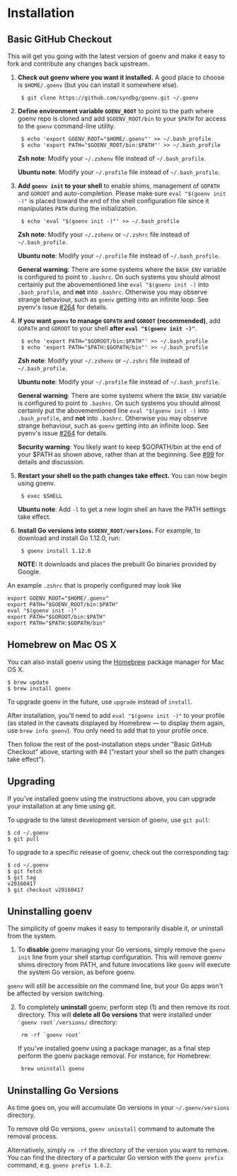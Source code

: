 # Installation

## Basic GitHub Checkout

This will get you going with the latest version of goenv and make it
easy to fork and contribute any changes back upstream.

1. **Check out goenv where you want it installed.**
   A good place to choose is `$HOME/.goenv` (but you can install it somewhere else).

        $ git clone https://github.com/syndbg/goenv.git ~/.goenv

2. **Define environment variable `GOENV_ROOT`** to point to the path where
   goenv repo is cloned and add `$GOENV_ROOT/bin` to your `$PATH` for access
   to the `goenv` command-line utility.

        $ echo 'export GOENV_ROOT="$HOME/.goenv"' >> ~/.bash_profile
        $ echo 'export PATH="$GOENV_ROOT/bin:$PATH"' >> ~/.bash_profile

    **Zsh note**: Modify your `~/.zshenv` file instead of `~/.bash_profile`.

    **Ubuntu note**: Modify your `~/.profile` file instead of `~/.bash_profile`.

3. **Add `goenv init` to your shell** to enable shims, management of `GOPATH` and `GOROOT` and auto-completion.
   Please make sure `eval "$(goenv init -)"` is placed toward the end of the shell
   configuration file since it manipulates `PATH` during the initialization.

        $ echo 'eval "$(goenv init -)"' >> ~/.bash_profile

    **Zsh note**: Modify your `~/.zshenv` or `~/.zshrc` file instead of `~/.bash_profile`.
    
    **Ubuntu note**: Modify your `~/.profile` file instead of `~/.bash_profile`.
    
    **General warning**: There are some systems where the `BASH_ENV` variable is configured
    to point to `.bashrc`. On such systems you should almost certainly put the abovementioned line
    `eval "$(goenv init -)` into `.bash_profile`, and **not** into `.bashrc`. Otherwise you
    may observe strange behaviour, such as `goenv` getting into an infinite loop.
    See pyenv's issue [#264](https://github.com/yyuu/pyenv/issues/264) for details.
    
4. **If you want  `goenv` to manage `GOPATH` and `GOROOT` (recommended)**, 
  add `GOPATH` and `GOROOT` to your shell **after `eval "$(goenv init -)"`**.
  
        $ echo 'export PATH="$GOROOT/bin:$PATH"' >> ~/.bash_profile
        $ echo 'export PATH="$PATH:$GOPATH/bin"' >> ~/.bash_profile
        
    **Zsh note**: Modify your `~/.zshenv` or `~/.zshrc` file instead of `~/.bash_profile`.
    
    **Ubuntu note**: Modify your `~/.profile` file instead of `~/.bash_profile`.

    **General warning**: There are some systems where the `BASH_ENV` variable is configured
    to point to `.bashrc`. On such systems you should almost certainly put the abovementioned line
    `eval "$(goenv init -)` into `.bash_profile`, and **not** into `.bashrc`. Otherwise you
    may observe strange behaviour, such as `goenv` getting into an infinite loop.
    See pyenv's issue [#264](https://github.com/yyuu/pyenv/issues/264) for details.

    **Security warning**: You likely want to keep $GOPATH/bin at the end
    of your $PATH as shown above, rather than at the beginning.  See
    [#99](https://github.com/syndbg/goenv/issues/99) for details and
    discussion.
  

5. **Restart your shell so the path changes take effect.**
   You can now begin using goenv.

        $ exec $SHELL
        
   **Ubuntu note**: Add `-l` to get a new login shell an have the PATH settings take effect.

6. **Install Go versions into `$GOENV_ROOT/versions`.**
   For example, to download and install Go 1.12.0, run:

        $ goenv install 1.12.0

   **NOTE:** It downloads and places the prebuilt Go binaries provided by Google.
   
An example `.zshrc` that is properly configured may look like

```shell
export GOENV_ROOT="$HOME/.goenv"
export PATH="$GOENV_ROOT/bin:$PATH"
eval "$(goenv init -)"
export PATH="$GOROOT/bin:$PATH"
export PATH="$PATH:$GOPATH/bin"
```
   
## Homebrew on Mac OS X

You can also install goenv using the [Homebrew](http://brew.sh)
package manager for Mac OS X.

    $ brew update
    $ brew install goenv

To upgrade goenv in the future, use `upgrade` instead of `install`.

After installation, you'll need to add `eval "$(goenv init -)"` to your profile (as stated in the caveats displayed by Homebrew — to display them again, use `brew info goenv`). You only need to add that to your profile once.

Then follow the rest of the post-installation steps under "Basic GitHub Checkout" above, starting with #4 ("restart your shell so the path changes take effect").

## Upgrading

If you've installed goenv using the instructions above, you can
upgrade your installation at any time using git.

To upgrade to the latest development version of goenv, use `git pull`:

    $ cd ~/.goenv
    $ git pull

To upgrade to a specific release of goenv, check out the corresponding tag:

    $ cd ~/.goenv
    $ git fetch
    $ git tag
    v20160417
    $ git checkout v20160417

## Uninstalling goenv

The simplicity of goenv makes it easy to temporarily disable it, or
uninstall from the system.

1. To **disable** goenv managing your Go versions, simply remove the
  `goenv init` line from your shell startup configuration. This will
  remove goenv shims directory from PATH, and future invocations like
  `goenv` will execute the system Go version, as before goenv.

  `goenv` will still be accessible on the command line, but your Go
  apps won't be affected by version switching.

2. To completely **uninstall** goenv, perform step (1) and then remove
   its root directory. This will **delete all Go versions** that were
   installed under `` `goenv root`/versions/ `` directory:

        rm -rf `goenv root`

   If you've installed goenv using a package manager, as a final step
   perform the goenv package removal. For instance, for Homebrew:

        brew uninstall goenv
        
## Uninstalling Go Versions

As time goes on, you will accumulate Go versions in your
`~/.goenv/versions` directory.

To remove old Go versions, `goenv uninstall` command to automate
the removal process.

Alternatively, simply `rm -rf` the directory of the version you want
to remove. You can find the directory of a particular Go version
with the `goenv prefix` command, e.g. `goenv prefix 1.6.2`.
